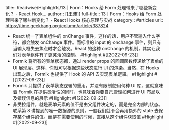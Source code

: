 title:: Readwise/Highlights/13｜Form：Hooks 给 Form 处理带来了哪些新变化？ - React Hook...
author:: [[王沛]]
full-title:: 13｜Form：Hooks 给 Form 处理带来了哪些新变化？ - React Hooks 核心原理与实战
category:: #articles
url:: https://time.geekbang.org/column/article/387824

- React 统一了表单组件的 onChange 事件，这样的话，用户不管输入什么字符，都会触发 onChange 事件。而标准的 input 的 onchange 事件，则只有当输入框失去焦点时才会触发。React 的这种 onChange 的机制，其实让我们对表单组件有了更灵活的控制。 #Highlight #[[2022-09-23]]
- Formik 将所有的表单状态都，通过 render props 的回调函数传递给了表单的 UI 展现层。这样，你就可以根据这些状态进行 UI 的渲染。当然，在 Hooks 出现之后，Formik 也提供了 Hook 的 API 去实现表单逻辑。 #Highlight #[[2022-09-23]]
- Formik 只提供了表单状态逻辑的重用，并没有限制使用何种 UI 库，这就意味着 Formik 在提供灵活性的同时，也意味着你要自己管理如何进行 UI 布局以及错误信息的展示 #Highlight #[[2022-09-23]]
- 非受控组件，就是表单元素的值不是由父组件决定的，而是完全内部的状态。联系第 8 讲提到的唯一数据源的原则，一般我们就不会再用额外的 state 去保存某个组件的值。而是在需要使用的时候，直接从这个组件获取值 #Highlight #[[2022-09-23]]